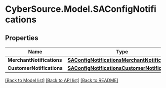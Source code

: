 # CyberSource.Model.SAConfigNotifications
## Properties

Name | Type | Description | Notes
------------ | ------------- | ------------- | -------------
**MerchantNotifications** | [**SAConfigNotificationsMerchantNotifications**](SAConfigNotificationsMerchantNotifications.md) |  | [optional] 
**CustomerNotifications** | [**SAConfigNotificationsCustomerNotifications**](SAConfigNotificationsCustomerNotifications.md) |  | [optional] 

[[Back to Model list]](../README.md#documentation-for-models) [[Back to API list]](../README.md#documentation-for-api-endpoints) [[Back to README]](../README.md)

